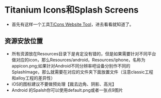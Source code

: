 # Titanium Icons和Splash Screens
- 首先有这样一个工具[TiCons Website Tool](http://ticons.fokkezb.nl/)，进去看看就知道了。

## 资源安放位置 
- 所有资源放在Resources目录下是肯定没有错的，但是如果需要针对不同平台做对应的icon，那么Resources/android，Resources/iphone，名称为appicon.png;如果针对Android不同分辨率吧设备分别作不同的SplashImage，那么就需要在对应的文件夹下面放置文件（注意classic工程和alloy工程的差异性）
- iOS的图标建议不要做预处理【裁去边角、阴影、高光】
- Android 的Spalsh你可以使用default.png或者一张点9图片


